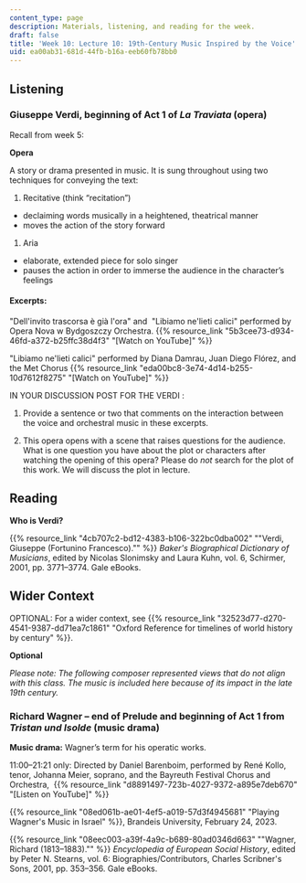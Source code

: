 ```yaml
---
content_type: page
description: Materials, listening, and reading for the week.
draft: false
title: 'Week 10: Lecture 10: 19th-Century Music Inspired by the Voice'
uid: ea00ab31-681d-44fb-b16a-eeb60fb78bb0
---
```

## Listening

### Giuseppe Verdi, beginning of Act 1 of *La Traviata* (opera)

Recall from week 5:

**Opera**

A story or drama presented in music. It is sung throughout using two techniques for conveying the text: 

1. Recitative (think “recitation”)

- declaiming words musically in a heightened, theatrical manner  
- moves the action of the story forward 

1. Aria

- elaborate, extended piece for solo singer  
- pauses the action in order to immerse the audience in the character’s feelings

#### Excerpts: 

"Dell'invito trascorsa è già l'ora" and  "Libiamo ne'lieti calici" performed by Opera Nova w Bydgoszczy Orchestra. {{% resource_link "5b3cee73-d934-46fd-a372-b25ffc38d4f3" "\[Watch on YouTube\]" %}}

"Libiamo ne'lieti calici" performed by Diana Damrau, Juan Diego Flórez, and the Met Chorus {{% resource_link "eda00bc8-3e74-4d14-b255-10d7612f8275" "\[Watch on YouTube\]" %}}

IN YOUR DISCUSSION POST FOR THE VERDI : 

1) Provide a sentence or two that comments on the interaction between the voice and orchestral music in these excerpts.  

2) This opera opens with a scene that raises questions for the audience. What is one question you have about the plot or characters after watching the opening of this opera? Please do *not* search for the plot of this work. We will discuss the plot in lecture. 

## Reading

**Who is Verdi?**

{{% resource_link "4cb707c2-bd12-4383-b106-322bc0dba002" "\"Verdi, Giuseppe (Fortunino Francesco).\"" %}} *Baker's Biographical Dictionary of Musicians*, edited by Nicolas Slonimsky and Laura Kuhn, vol. 6, Schirmer, 2001, pp. 3771–3774. Gale eBooks.

## Wider Context

OPTIONAL: For a wider context, see {{% resource_link "32523d77-d270-4541-9387-dd71ea7c1861" "Oxford Reference for timelines of world history by century" %}}.

**Optional**

*Please note: The following composer represented views that do not align with this class. The music is included here because of its impact in the late 19th century.* 

### Richard Wagner – end of Prelude and beginning of Act 1 from *Tristan und Isolde* (music drama)

**Music drama:** Wagner’s term for his operatic works. 

11:00–21:21 only: Directed by Daniel Barenboim, performed by René Kollo, tenor, Johanna Meier, soprano, and the Bayreuth Festival Chorus and Orchestra,  {{% resource_link "d8891497-723b-4027-9372-a895e7deb670" "\[Listen on YouTube\]" %}}

{{% resource_link "08ed061b-ae01-4ef5-a019-57d3f4945681" "Playing Wagner's Music in Israel" %}}, Brandeis University, February 24, 2023.

{{% resource_link "08eec003-a39f-4a9c-b689-80ad0346d663" "\"Wagner, Richard (1813–1883).\"" %}} *Encyclopedia of European Social History*, edited by Peter N. Stearns, vol. 6: Biographies/Contributors, Charles Scribner's Sons, 2001, pp. 353–356. Gale eBooks.
